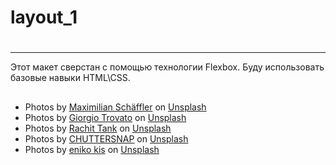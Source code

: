 # layout_1
<h1></h1>
<hr>
Этот макет сверстан с помощью технологии Flexbox.
Буду использовать базовые навыки  HTML\CSS.

<h2></h2>
<ul>
    <li>Photos by <a href = "https://unsplash.com/@maxvd">Maximilian Schäffler</a> on <a href = "https://unsplash.com">Unsplash</a></li>
    <li>Photos by <a href = "https://unsplash.com/@giorgiotrovato">Giorgio Trovato</a> on <a href = "https://unsplash.com">Unsplash</a></li>
    <li>Photos by <a href = "https://unsplash.com/@rachitank">Rachit Tank</a> on <a href = "https://unsplash.com">Unsplash</a></li>
    <li>Photos by <a href = "https://unsplash.com/@chuttersnap">CHUTTERSNAP</a> on <a href = "https://unsplash.com">Unsplash</a></li>
    <li>Photos by <a href = "https://unsplash.com/@enikoo">eniko kis</a> on <a href = "https://unsplash.com">Unsplash</a></li>
</ul>